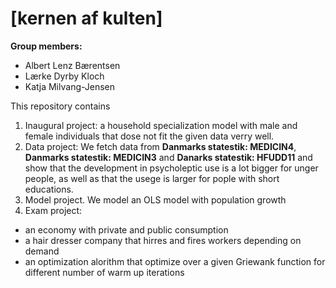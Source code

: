 # \[kernen af kulten\]

**Group members:**
- Albert Lenz Bærentsen
- Lærke Dyrby Kloch
- Katja Milvang-Jensen

This repository contains  
1. Inaugural project: a household specialization model with male and female individuals that dose not fit the given data verry well.
2. Data project: We fetch data from **Danmarks statestik: MEDICIN4**, **Danmarks statestik: MEDICIN3** and **Danarks statestik: HFUDD11** and show that the development in psycholeptic use is a lot bigger for unger people, as well as that the usege is larger for pople with short educations. 
3. Model project. We model an OLS model with population growth 
4. Exam project: 
- an economy with private and public consumption 
- a hair dresser company that hirres and fires workers depending on demand
- an optimization alorithm that optimize over a given Griewank function for different number of warm up iterations
